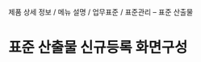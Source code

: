 <!--breadcrumb:제품 상세 정보 / 메뉴 설명 / 업무표준 / 표준관리 – 표준 산출물--><span class="md-breadcrumb">제품 상세 정보 / 메뉴 설명 / 업무표준 / 표준관리 – 표준 산출물</span>
# 표준 산출물 신규등록 화면구성
